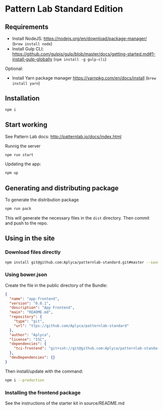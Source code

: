 Pattern Lab Standard Edition
=======================================

Requirements
------------

* Install NodeJS: https://nodejs.org/en/download/package-manager/ (`brew install node`)
* Install Gulp CLI: https://github.com/gulpjs/gulp/blob/master/docs/getting-started.md#1-install-gulp-globally (`npm install -g gulp-cli`)

Optional:

* Install Yarn package manager https://yarnpkg.com/en/docs/install (`brew install yarn`)

Installation
------------

```bash
npm i
```

Start working
-------------

See Pattern Lab docs: http://patternlab.io/docs/index.html

Runnig the server

```bash
npm run start
```

Updating the app:

```bash
npm up
```

Generating and distributing package
-----------------------------------

To generate the distribution package

```bash
npm run pack
```

This will generate the necessary files in the `dist` directory. Then commit and push to the repo.

Using in the site
-----------------

### Download files directly

```bash
npm install git@github.com:Aplyca/patternlab-standard.git#master --save
```

### Using bower.json

Create the file in the public directory of the Bundle:

```json
{
  "name": "app-frontend",
  "version": "0.0.1",
  "description": "App Frontend",
  "main": "README.md",
  "repository": {
    "type": "git",
    "url": "ttps://github.com/Aplyca/patternlab-standard"
  },
  "author": "Aplyca",
  "license": "ISC",
  "dependencies": {
    "tci-frontend": "git+ssh://git@github.com:Aplyca/patternlab-standard.git#master"
  },
  "devDependencies": {}
}
```

Then install/update with the command:

```bash
npm i --production
```

### Installing the frontend package

See the instructions of the starter kit in source/README.md
